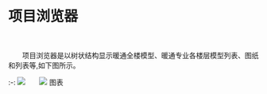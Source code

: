 # 项目浏览器
<br/>

&emsp;&emsp;项目浏览器是以树状结构显示暖通全楼模型、暖通专业各楼层模型列表、图纸和列表等,如下图所示。
<br/>

:-: ![](images/5.png)&emsp;&emsp;![](images/6.png)
图表
<br/>